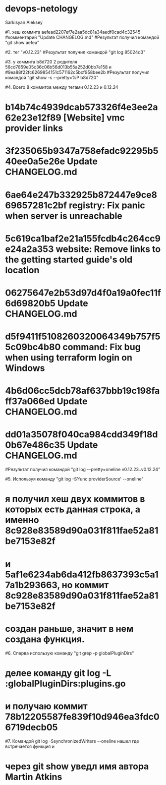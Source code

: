 # devops-netology
Sarkisyan Aleksey


#1. хеш коммита aefead2207ef7e2aa5dc81a34aedf0cad4c32545
#комментарий "Update CHANGELOG.md"
#Результат получил командой "git show aefea"

#2. тег "v0.12.23"
#Результат получил командой "git log 85024d3"

#3. у коммита b8d720 2 родителя 56cd7859e05c36c06b56d013b55a252d0bb7e158 и 
#9ea88f22fc6269854151c571162c5bcf958bee2b
#Результат получил командой "git show -s --pretty=%P b8d720"

#4. Всего 8 коммитов между тегами 0.12.23 и 0.12.24
#	b14b74c4939dcab573326f4e3ee2a62e23e12f89 [Website] vmc provider links
#	3f235065b9347a758efadc92295b540ee0a5e26e Update CHANGELOG.md
#	6ae64e247b332925b872447e9ce869657281c2bf registry: Fix panic when server is unreachable
#	5c619ca1baf2e21a155fcdb4c264cc9e24a2a353 website: Remove links to the getting started guide's old location
#	06275647e2b53d97d4f0a19a0fec11f6d69820b5 Update CHANGELOG.md
#	d5f9411f5108260320064349b757f55c09bc4b80 command: Fix bug when using terraform login on Windows
#	4b6d06cc5dcb78af637bbb19c198faff37a066ed Update CHANGELOG.md
#	dd01a35078f040ca984cdd349f18d0b67e486c35 Update CHANGELOG.md
#Результат получил командой "git log --pretty=oneline v0.12.23..v0.12.24"

#5. Используя команду  "git log -S'func providerSource' --oneline"
# я получил хеш двух коммитов в которых есть данная строка, а именно 8c928e83589d90a031f811fae52a81be7153e82f
# и 5af1e6234ab6da412fb8637393c5a17a1b293663, но коммит 8c928e83589d90a031f811fae52a81be7153e82f
# создан раньше, значит в нем создана функция. 

#6. Сперва использую команду "git grep -p globalPluginDirs" 
# делее команду git log -L :globalPluginDirs:plugins.go
# и получаю коммит 78b12205587fe839f10d946ea3fdc06719decb05

#7. Командой git log -SsynchronizedWriters --oneline нашел где встречается функция и 
# через git show уведл имя автора Martin Atkins
